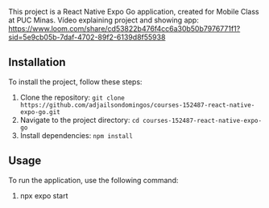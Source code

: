This project is a React Native Expo Go application, created for Mobile Class at PUC Minas.
Vídeo explaining project and showing app: https://www.loom.com/share/cd53822b476f4cc6a30b50b7976771f1?sid=5e9cb05b-7daf-4702-89f2-6139d8f55938

## Installation

To install the project, follow these steps:

1. Clone the repository: `git clone https://github.com/adjailsondomingos/courses-152487-react-native-expo-go.git`
2. Navigate to the project directory: `cd courses-152487-react-native-expo-go`
3. Install dependencies: `npm install`

## Usage

To run the application, use the following command:

1. npx expo start
